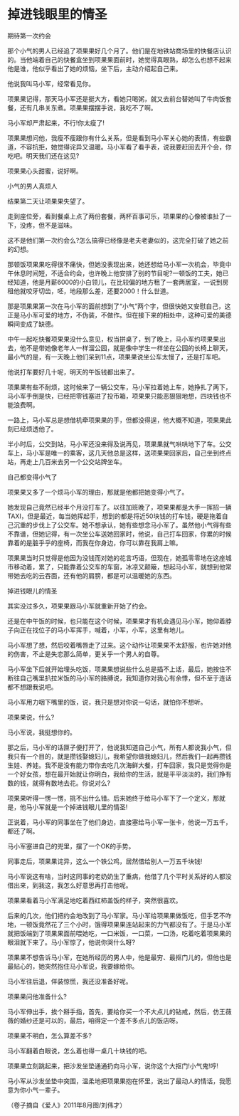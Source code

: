 # 掉进钱眼里的情圣

期待第一次约会 

那个小气的男人已经追了项果果好几个月了。他们是在地铁站商场里的快餐店认识的。当他端着自己的快餐盒坐到项果果面前时，她觉得真眼熟，却怎么也想不起来他是谁，他似乎看出了她的烦恼，坐下后，主动介绍起自己来。 

他说我叫马小军，经常看见你。 

项果果记得，那天马小军还是挺大方，看她只喝粥，就又去前台替她叫了牛肉饭套餐，还有几串关东煮。项果果摆摆手说，我吃不了啊。 

马小军却严肃起来，不行!你太瘦了! 

项果果想问他，我瘦不瘦跟你有什么关系，但是看到马小军关心她的表情，有些霸道，不容抗拒，她觉得诧异又温暖。马小军看了看手表，说我要赶回去开个会，你吃吧。明天我们还在这见? 

项果果心头甜蜜，说好啊。 

小气的男人真烦人 

结果第二天让项果果失望了。 

走到座位旁，看到餐桌上点了两份套餐，两杯百事可乐，项果果的心像被谁扯了一下，没疼，但不是滋味。 

这不是他们第一次约会么?怎么搞得已经像是老夫老妻似的，这完全打破了她之前的幻想。 

那顿饭项果果吃得很不痛快，但她没表现出来，她还想给马小军一次机会，毕竟中午休息时间短，不适合约会，也许晚上他安排了别的节目呢?一顿饭的工夫，她已经知道，他是月薪6000的小白领儿，在比较偏的地方租了一套两居室，一说到房租他就咬牙切齿，呸，地段那么差，还要2000！什么世道。 

那是项果果第一次在马小军的面前想到了“小气”两个字，但很快她又安慰自己，这正是马小军可爱的地方，不伪装，不做作。但在接下来的相处中，这种可爱的美德瞬间变成了缺德。 

中午一起吃快餐项果果没什么意见，权当拼桌了，到了晚上，马小军约项果果出去，他不是带她像老年人一样溜公园，就是像中学生一样坐在公园的长椅上聊天，最小气的是，有一天晚上他们呆到11点，项果果说坐公车太慢了，还是打车吧。 

他说打车要好几十呢，明天的午饭钱都出来了。 

项果果有些不耐烦，这时候来了一辆公交车，马小军拉着她上车，她挣扎了两下，马小军手倒是快，已经把零钱塞进了投币箱，项果果只能恶狠狠地想，四块钱也不能浪费啊。 

一路上，马小军总是想借机牵项果果的手，但都没得逞，他大概不知道，项果果此刻已经烦透他了。 

半小时后，公交到站，马小军还没来得及说再见，项果果就气哄哄地下了车。公交车上，马小军是唯一的乘客，这几天他总是这样，送项果果回家后，自己坐到终点站，再走上几百米去另一个公交站牌坐车。 

自己都变得小气了 

项果果又多了一个烦马小军的理由，那就是他都把她变得小气了。 

她发现自己竟然已经半个月没打车了。以往加班晚了，项果果都是大手一挥招一辆TAXI，但是最近，每当她挥起手，想到的都是将近50块钱的打车钱，硬是拖着自己沉重的步伐上了公交车。她不想承认，她有些想念马小军了。虽然他小气得有些不靠谱，但她记得，有一次坐公车送她回家时，他说，自己打车回家，你累的时候靠着的是脏乎乎的座椅，而我在你身边，你可以靠在我肩上嘛。 

项果果当时只觉得是他因为没钱而对她的花言巧语，但现在，她孤零零地在这座城市移动着，累了，只能靠着公交车的车窗，冰凉又颠簸，想起马小军，就想到他常带她去吃的云吞面，还有他的肩膀，都是可以温暖她的东西。 

掉进钱眼儿的情圣 

其实没过多久，项果果跟马小军就重新开始了约会。 

还是在中午饭的时候，也只能在这个时候，项果果才有机会遇见马小军，她仰着脖子向正在找位子的马小军挥手，喊着，小军，小军，这里有地儿。 

马小军想了想，然后咬着嘴唇走了过来。这个动作让项果果不太舒服，也许她对他的伤害，不止是失恋那么简单，更关乎一个男人的自尊。 

马小军坐下后就开始埋头吃饭，项果果想说些什么总是插不上话，最后，她按住不断往自己嘴里扒拉米饭的马小军的胳膊说，我知道你对我心有余悸，但不至于连话都不想跟我说吧。 

马小军用力咽下嘴里的饭，说，我只是想对你说一句话，就怕你不想听。 

项果果说，什么? 

马小军说，我挺想你的。 

那之后，马小军的话匣子便打开了，他说我知道自己小气，所有人都说我小气，但我只有一个目的，就是攒钱娶媳妇儿，我希望你做我媳妇儿，然后我们一起再攒钱生娃、养娃。我不是没有能力带你去吃几次海鲜大餐，打车回家，我只是觉得你是一个好女孩，想在最开始就让你明白，我给你的生活，就是平平淡淡的，我们挣有数的钱，就得有数地去花。你说对么? 

项果果听得一愣一愣，挑不出什么错。后来她终于给马小军下了一个定义，那就是，他马小军就是一个掉进钱眼儿里的情圣! 

正说着，马小军的同事坐在了他们身边，直接塞给马小军一张卡，他说一万五千，都还了啊。 

马小军塞进自己的兜里，摆了一个OK的手势。 

同事走后，项果果诧异，这么一个铁公鸡，居然借给别人一万五千块钱! 

马小军说这有啥，当时这同事的老奶奶生了重病，他借了几个平时关系好的人都没借出来，到我这，我怎么好意思再打击他呢。 

项果果看着马小军满足地吃着西红柿盖饭的样子，突然很喜欢。 

后来的几次，他们把约会地改到了马小军家。马小军给项果果做饭吃，但手艺不咋地，一顿饭竟然花了三个小时，饿得项果果连站起来的力气都没有了。于是马小军就把饭端到了项果果面前喂她吃，一口米饭，一口菜，一口汤，吃着吃着项果果的眼泪就下来了。马小军惊了，他说你哭什么呀? 

项果果不想告诉马小军，在她所经历的男人中，他是最穷、最抠门儿的，但他也是最贴心的，她突然抱住马小军说，我要嫁给你。 

马小军往后退，佯装惊慌，我还没准备好呢。 

项果果问他准备什么? 

马小军伸出手，挨个掰手指，首先，要给你买一个不大点儿的钻戒，然后，仿王薇薇的婚纱还是可以的，最后，咱得定一个差不多点儿的饭店呀。 

项果果不明白，怎么算差不多? 

马小军翻着白眼说，怎么着也得一桌几十块钱的吧。 

项果果立刻跳起来，把沙发坐垫通通扔向马小军，说你这个大抠门!小气鬼!哼! 

马小军从沙发坐垫中突围，温柔地把项果果抱在怀里，说出了最动人的情话，我愿意为你小气一辈子。 

（卷子摘自《爱人》2011年8月图/刘伟才）